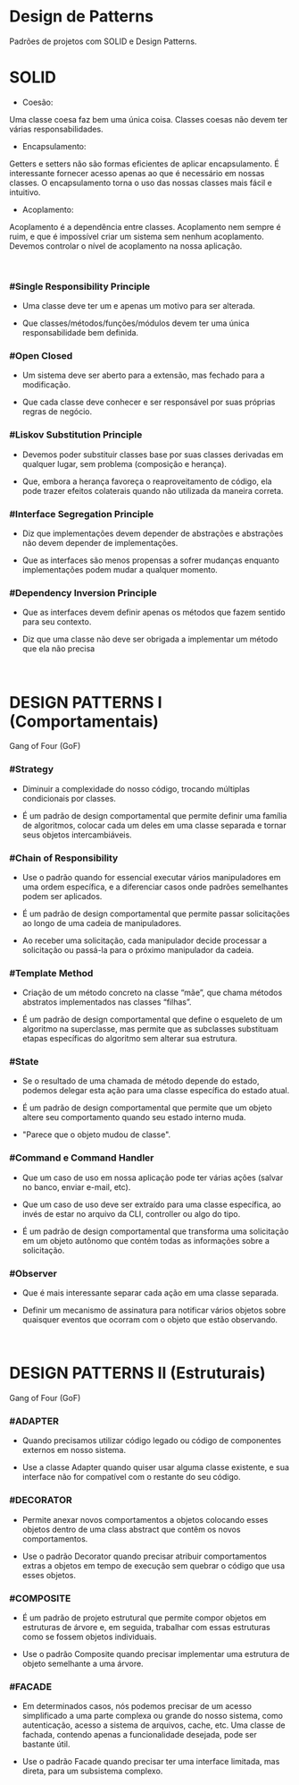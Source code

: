 <h1>Design de Patterns</h1>

<p>Padrões de projetos com SOLID e Design Patterns.</p>

<h1>SOLID</h1>

- Coesão:
<p>Uma classe coesa faz bem uma única coisa.
Classes coesas não devem ter várias responsabilidades.</p>

- Encapsulamento:
<p>Getters e setters não são formas eficientes de aplicar encapsulamento.
É interessante fornecer acesso apenas ao que é necessário em nossas classes.
O encapsulamento torna o uso das nossas classes mais fácil e intuitivo.<p>

- Acoplamento:
<p>Acoplamento é a dependência entre classes.
Acoplamento nem sempre é ruim, e que é impossível criar um sistema sem nenhum acoplamento.
Devemos controlar o nível de acoplamento na nossa aplicação.</p>

</br>

<h3>#Single Responsibility Principle</h3> 

- Uma classe deve ter um e apenas um motivo para ser alterada.

- Que classes/métodos/funções/módulos devem ter uma única responsabilidade bem definida.

<h3>#Open Closed</h3> 

- Um sistema deve ser aberto para a extensão, mas fechado para a modificação.

- Que cada classe deve conhecer e ser responsável por suas próprias regras de negócio.

<h3>#Liskov Substitution Principle</h3> 

- Devemos poder substituir classes base por suas classes derivadas em qualquer lugar, sem problema (composição e herança).

- Que, embora a herança favoreça o reaproveitamento de código, ela pode trazer efeitos colaterais quando não utilizada da maneira correta.

<h3>#Interface Segregation Principle</h3> 

- Diz que implementações devem depender de abstrações e abstrações não devem depender de implementações. 

- Que as interfaces são menos propensas a sofrer mudanças enquanto implementações podem mudar a qualquer momento. 

<h3>#Dependency Inversion Principle</h3> 

- Que as interfaces devem definir apenas os métodos que fazem sentido para seu contexto. 

- Diz que uma classe não deve ser obrigada a implementar um método que ela não precisa

</br>

</hr>

<h1>DESIGN PATTERNS I (Comportamentais)</h1>

 <p>Gang of Four (GoF)<p>

<h3>#Strategy</h3> 

- Diminuir a complexidade do nosso código, trocando múltiplas condicionais por classes. 

- É um padrão de design comportamental que permite definir uma família de algoritmos, colocar cada um deles em uma classe separada e tornar seus objetos intercambiáveis.

<h3>#Chain of Responsibility</h3> 

- Use o padrão quando for essencial executar vários manipuladores em uma ordem específica, e a diferenciar casos onde padrões semelhantes podem ser aplicados. 

- É um padrão de design comportamental que permite passar solicitações ao longo de uma cadeia de manipuladores. 

- Ao receber uma solicitação, cada manipulador decide processar a solicitação ou passá-la para o próximo manipulador da cadeia.

<h3>#Template Method</h3> 

- Criação de um método concreto na classe “mãe”, que chama métodos abstratos implementados nas classes “filhas”. 

- É um padrão de design comportamental que define o esqueleto de um algoritmo na superclasse, mas permite que as subclasses substituam etapas específicas do algoritmo sem alterar sua estrutura.

<h3>#State</h3> 

- Se o resultado de uma chamada de método depende do estado, podemos delegar esta ação para uma classe específica do estado atual. 

- É um padrão de design comportamental que permite que um objeto altere seu comportamento quando seu estado interno muda. 

- "Parece que o objeto mudou de classe".

<h3>#Command e Command Handler</h3> 

- Que um caso de uso em nossa aplicação pode ter várias ações (salvar no banco, enviar e-mail, etc). 

- Que um caso de uso deve ser extraído para uma classe específica, ao invés de estar no arquivo da CLI, controller ou algo do tipo.

- É um padrão de design comportamental que transforma uma solicitação em um objeto autônomo que contém todas as informações sobre a solicitação.

<h3>#Observer</h3> 

- Que é mais interessante separar cada ação em uma classe separada. 

- Definir um mecanismo de assinatura para notificar vários objetos sobre quaisquer eventos que ocorram com o objeto que estão observando.

</br>

</hr>

<h1>DESIGN PATTERNS II (Estruturais)</h1>

 <p>Gang of Four (GoF)<p>
 
 <h3>#ADAPTER</h3> 

- Quando precisamos utilizar código legado ou código de componentes externos em nosso sistema. 

- Use a classe Adapter quando quiser usar alguma classe existente, e sua interface não for compatível com o restante do seu código.

 
 <h3>#DECORATOR</h3> 

- Permite anexar novos comportamentos a objetos colocando esses objetos dentro de uma class abstract que contêm os novos comportamentos. 

- Use o padrão Decorator quando precisar atribuir comportamentos extras a objetos em tempo de execução sem quebrar o código que usa esses objetos.


 <h3>#COMPOSITE</h3> 

- É um padrão de projeto estrutural que permite compor objetos em estruturas de árvore e, em seguida, trabalhar com essas estruturas como se fossem objetos individuais. 

- Use o padrão Composite quando precisar implementar uma estrutura de objeto semelhante a uma árvore.

 <h3>#FACADE</h3> 

- Em determinados casos, nós podemos precisar de um acesso simplificado a uma parte complexa ou grande do nosso sistema, como autenticação, acesso a sistema de arquivos, cache, etc. Uma classe de fachada, contendo apenas a funcionalidade desejada, pode ser bastante útil. 

- Use o padrão Facade quando precisar ter uma interface limitada, mas direta, para um subsistema complexo.
